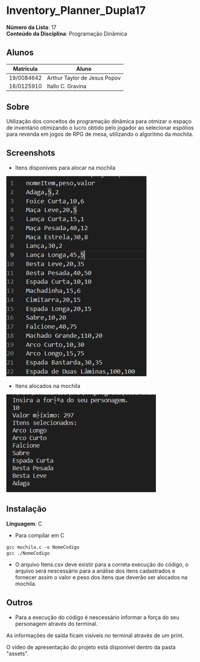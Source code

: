 # Inventory_Planner_Dupla17

**Número da Lista**: 17<br>
**Conteúdo da Disciplina**: Programação Dinâmica<br>

## Alunos
|Matrícula | Aluno |
| -- | -- |
| 19/0084642  |  Arthur Taylor de Jesus Popov |
| 16/0125910  |  Itallo C. Gravina |

## Sobre 
Utilização dos conceitos de programação dinâmica para otmizar o espaço de inventário otimizando o lucro obtido pelo jogador ao selecionar espólios para revenda em jogos de RPG de mesa, utilizando o algoritmo da mochila. 

## Screenshots

* Itens disponíveis para alocar na mochila
  
![datasheet](https://github.com/projeto-de-algoritmos/PD_Inventory_Problem/blob/master/asstes/datashet.jfif)

* Itens alocados na mochila

![após execução](https://github.com/projeto-de-algoritmos/PD_Inventory_Problem/blob/master/asstes/resultado.jfif)

## Instalação 
**Linguagem**: C<br>

* Para compilar em C
```
gcc mochila.c -o NomeCodigo
gcc ./NomeCodigo 
```

* O arquivo Itens.csv deve existir para a correta execução do código, o arquivo será nescessário para a análise dos itens cadastrados e fornecer assim o valor e peso dos itens que deverão ser alocados na mochila.

## Outros 

* Para a execução do código é nescessário informar a força do seu personagem através do terminal.

As informações de saída ficam visíveis no terminal através de um print.

O vídeo de apresentação do projeto está disponível dentro da pasta "assets".



